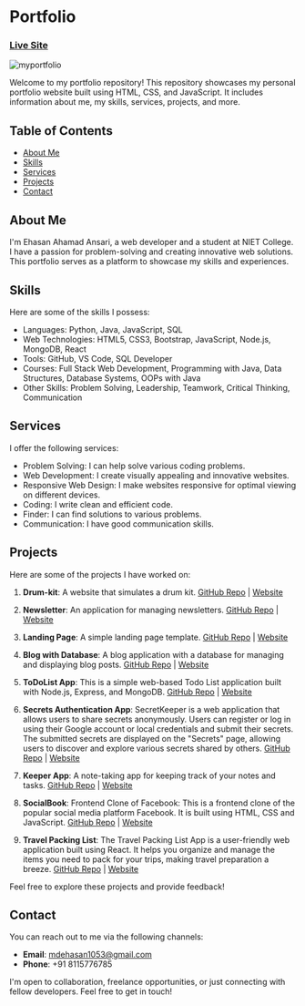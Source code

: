 # Portfolio

### [Live Site](https://ehasan8115.github.io/MyPortfolio/)

![myportfolio](https://github.com/ehasan8115/MyPortfolio/assets/90134278/56930ff6-48d6-4b2b-bd1a-3f7dd51c95c1)

Welcome to my portfolio repository! This repository showcases my personal portfolio website built using HTML, CSS, and JavaScript. It includes information about me, my skills, services, projects, and more.

## Table of Contents

- [About Me](#about-me)
- [Skills](#skills)
- [Services](#services)
- [Projects](#projects)
- [Contact](#contact)

## About Me

I'm Ehasan Ahamad Ansari, a web developer and a student at NIET College. I have a passion for problem-solving and creating innovative web solutions. This portfolio serves as a platform to showcase my skills and experiences.

## Skills

Here are some of the skills I possess:

- Languages: Python, Java, JavaScript, SQL
- Web Technologies: HTML5, CSS3, Bootstrap, JavaScript, Node.js, MongoDB, React
- Tools: GitHub, VS Code, SQL Developer
- Courses: Full Stack Web Development, Programming with Java, Data Structures, Database Systems, OOPs with Java
- Other Skills: Problem Solving, Leadership, Teamwork, Critical Thinking, Communication

## Services

I offer the following services:

- Problem Solving: I can help solve various coding problems.
- Web Development: I create visually appealing and innovative websites.
- Responsive Web Design: I make websites responsive for optimal viewing on different devices.
- Coding: I write clean and efficient code.
- Finder: I can find solutions to various problems.
- Communication: I have good communication skills.

## Projects

Here are some of the projects I have worked on:

1. **Drum-kit**: A website that simulates a drum kit. [GitHub Repo](https://github.com/ehasan8115/drum-kit) | [Website](https://ehasan8115.github.io/drum-kit/)

2. **Newsletter**: An application for managing newsletters. [GitHub Repo](https://github.com/ehasan8115/newsletter-app) | [Website](https://newsletter-app-ehasan.onrender.com/)

3. **Landing Page**: A simple landing page template. [GitHub Repo](https://github.com/ehasan8115/landing-page) | [Website](https://ehasan8115.github.io/landing-page/)

4. **Blog with Database**: A blog application with a database for managing and displaying blog posts. [GitHub Repo](https://github.com/ehasan8115/blog-with-database) | [Website](https://blog-with-database-3qz1.onrender.com/)

5. **ToDoList App**: This is a simple web-based Todo List application built with Node.js, Express, and MongoDB. [GitHub Repo](https://github.com/ehasan8115/todolist) | [Website](https://todolist-app-jeh0.onrender.com/)

6. **Secrets Authentication App**: SecretKeeper is a web application that allows users to share secrets anonymously. Users can register or log in using their Google account or local credentials and submit their secrets. The submitted secrets are displayed on the "Secrets" page, allowing users to discover and explore various secrets shared by others.
   [GitHub Repo](https://github.com/ehasan8115/Secrets-Authentication) | [Website](https://secrets-app-9ox9.onrender.com/)

7. **Keeper App**: A note-taking app for keeping track of your notes and tasks. [GitHub Repo](https://github.com/ehasan8115/keeper) | [Website](https://ehasan-keeper-app.netlify.app/)

8. **SocialBook**: Frontend Clone of Facebook: This is a frontend clone of the popular social media platform Facebook. It is built using HTML, CSS and JavaScript. [GitHub Repo](https://github.com/ehasan8115/socialbook) | [Website](https://github.com/ehasan8115/socialbook)

9. **Travel Packing List**: The Travel Packing List App is a user-friendly web application built using React. It helps you organize and manage the items you need to pack for your trips, making travel preparation a breeze. [GitHub Repo](https://github.com/ehasan8115/travel-packing-list) | [Website](https://travel-items.netlify.app/)

Feel free to explore these projects and provide feedback!

## Contact

You can reach out to me via the following channels:

- **Email**: mdehasan1053@gmail.com
- **Phone**: +91 8115776785

I'm open to collaboration, freelance opportunities, or just connecting with fellow developers. Feel free to get in touch!
